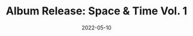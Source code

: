 ---
layout: page
title: "Album Release: Space & Time Vol. 1" 
description: "New music from Evan Pratten"
date: 2022-05-10
tags: music
draft: true
extra:
  
  auto_center_images: true
  excerpt: Release notification for Space & Time Vol. 1
---